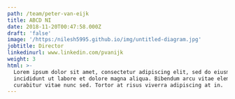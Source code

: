 ```yaml
---
path: /team/peter-van-eijk
title: ABCD NI
date: 2018-11-20T00:47:58.000Z
draft: 'false'
image: '/https:/nilesh5995.github.io/img/untitled-diagram.jpg'
jobtitle: Director
linkedinurl: www.linkedin.com/pvanijk
weight: 3
html: >-
  Lorem ipsum dolor sit amet, consectetur adipiscing elit, sed do eiusmod tempor
  incididunt ut labore et dolore magna aliqua. Bibendum arcu vitae elementum
  curabitur vitae nunc sed. Tortor at risus viverra adipiscing at in.
---
```


